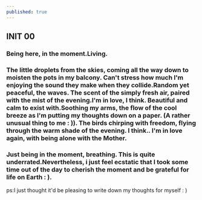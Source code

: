 ```yaml
---
published: true
---
```

## INIT 00
### Being here, in the moment.Living.
### The little droplets from the skies, coming all the way down to moisten the pots in my balcony. Can't stress how much I'm enjoying the sound they make when they collide.Random yet peaceful, the waves. The scent of the simply fresh air, paired with the mist of the evening.I'm in love, I think. Beautiful and calm to exist with.Soothing my arms, the flow of the cool breeze as I'm putting my thoughts down on a paper. (A rather unusual thing to me : )). The birds chirping with freedom, flying through the warm shade of the evening. I think.. I'm in love again, with being alone with the Mother. 

### Just being in the moment, breathing. This is quite underrated.Nevertheless, i just feel ecstatic that I took some time out of the day to cherish the moment and be grateful for life on Earth : ).
ps:I just thought it'd be pleasing to write down my thoughts for myself : )

